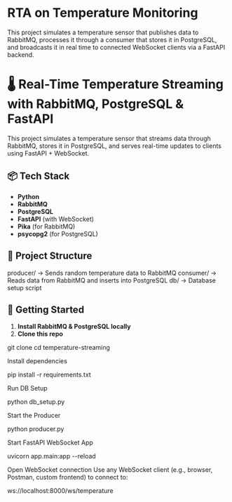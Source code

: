 # RTA on Temperature Monitoring
This project simulates a temperature sensor that publishes data to RabbitMQ, processes it through a consumer that stores it in PostgreSQL, and broadcasts it in real time to connected WebSocket clients via a FastAPI backend.

# 🌡️ Real-Time Temperature Streaming with RabbitMQ, PostgreSQL & FastAPI

This project simulates a temperature sensor that streams data through RabbitMQ, stores it in PostgreSQL, and serves real-time updates to clients using FastAPI + WebSocket.

## 📦 Tech Stack
- **Python**
- **RabbitMQ**
- **PostgreSQL**
- **FastAPI** (with WebSocket)
- **Pika** (for RabbitMQ)
- **psycopg2** (for PostgreSQL)

## 📁 Project Structure

producer/ -> Sends random temperature data to RabbitMQ
consumer/ -> Reads data from RabbitMQ and inserts into PostgreSQL
db/ -> Database setup script

## 🚀 Getting Started

1. **Install RabbitMQ & PostgreSQL locally**
2. **Clone this repo**

git clone 
cd temperature-streaming

Install dependencies

pip install -r requirements.txt

Run DB Setup

python db_setup.py

Start the Producer

python producer.py

Start FastAPI WebSocket App

uvicorn app.main:app --reload

Open WebSocket connection
Use any WebSocket client (e.g., browser, Postman, custom frontend) to connect to:

ws://localhost:8000/ws/temperature
